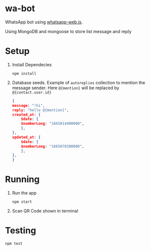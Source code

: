 # wa-bot

WhatsApp bot using [whatsapp-web.js](https://github.com/pedroslopez/whatsapp-web.js).

Using MongoDB and mongoose to store list message and reply

# Setup
1. Install Dependecies
    ```
    npm install
    ```
2. Database seeds. Example of `autoreplies` collection to mention the message sender. Here `@{mention}` will be replaced by `@{contact.user.id}`
    ```json
    {
    message: "!hi",
    reply: "hello @{mention}",
    created_at: {
        $date: {
        $numberLong: "1665014400000",
        },
    },
    updated_at: {
        $date: {
        $numberLong: "1665070380000",
        },
    },
    }
    ```

# Running
1. Run the app
    ```
    npm start
    ```
2. Scan QR Code shown in terminal

# Testing
```
npm test
```